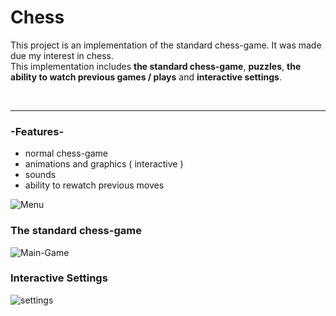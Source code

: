 
<h1>Chess</h1>

This project is an implementation of the standard chess-game. It was made due my interest in chess.  
This implementation includes **the standard chess-game**, **puzzles**, **the ability to watch previous games / plays** and **interactive settings**.  



<br>

----

 <h3>-Features-</h3>

- normal chess-game
- animations and graphics ( interactive )
- sounds
- ability to rewatch previous moves


![Menu](https://github.com/BenAmSchwitzen/Chess/assets/135648700/ca29a94b-ab62-416e-9349-8674f1f674e4)

### The standard chess-game


![Main-Game](https://github.com/BenAmSchwitzen/Chess/assets/135648700/988595e8-c14f-4689-b6ea-2587fada9317)

### Interactive Settings

![settings](https://github.com/BenAmSchwitzen/Chess/assets/135648700/bbc1dbaa-83d0-4eb8-a58a-5aeab3db2f9a)

